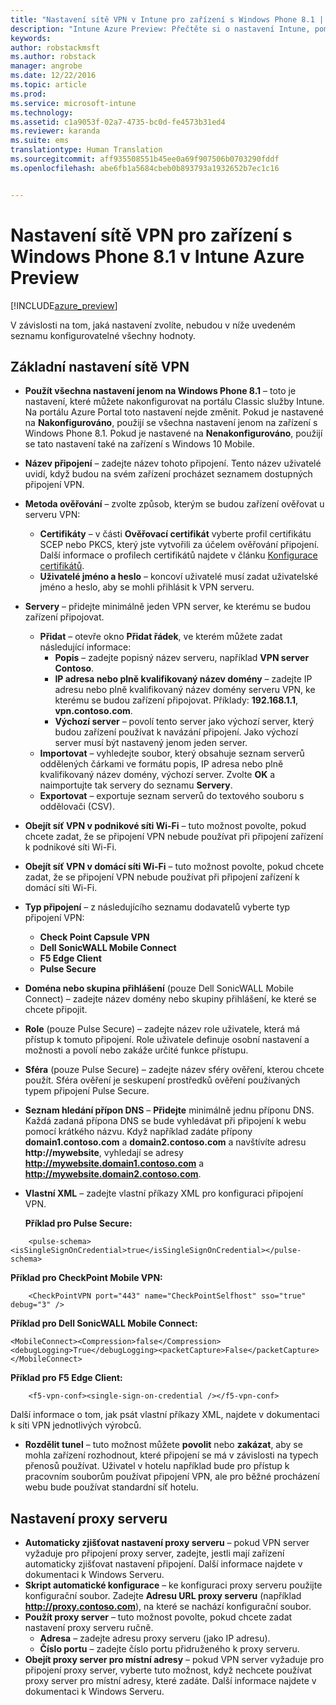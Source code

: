 ```yaml
---
title: "Nastavení sítě VPN v Intune pro zařízení s Windows Phone 8.1 | Intune Azure Preview | Dokumentace Microsoftu"
description: "Intune Azure Preview: Přečtěte si o nastavení Intune, pomocí kterých můžete nakonfigurovat připojení VPN na zařízeních s Windows Phone 8.1."
keywords: 
author: robstackmsft
ms.author: robstack
manager: angrobe
ms.date: 12/22/2016
ms.topic: article
ms.prod: 
ms.service: microsoft-intune
ms.technology: 
ms.assetid: c1a9053f-02a7-4735-bc0d-fe4573b31ed4
ms.reviewer: karanda
ms.suite: ems
translationtype: Human Translation
ms.sourcegitcommit: aff935508551b45ee0a69f907506b0703290fddf
ms.openlocfilehash: abe6fb1a5684cbeb0b893793a1932652b7ec1c16


---
```


# <a name="vpn-settings-for-windows-phone-81-devices-in-intune-azure-preview"></a>Nastavení sítě VPN pro zařízení s Windows Phone 8.1 v Intune Azure Preview

[!INCLUDE[azure_preview](../includes/azure_preview.md)]

V závislosti na tom, jaká nastavení zvolíte, nebudou v níže uvedeném seznamu konfigurovatelné všechny hodnoty.

## <a name="base-vpn-settings"></a>Základní nastavení sítě VPN

- **Použít všechna nastavení jenom na Windows Phone 8.1** – toto je nastavení, které můžete nakonfigurovat na portálu Classic služby Intune. Na portálu Azure Portal toto nastavení nejde změnit. Pokud je nastavené na **Nakonfigurováno**, použijí se všechna nastavení jenom na zařízení s Windows Phone 8.1. Pokud je nastavené na **Nenakonfigurováno**, použijí se tato nastavení také na zařízení s Windows 10 Mobile.
- **Název připojení** – zadejte název tohoto připojení. Tento název uživatelé uvidí, když budou na svém zařízení procházet seznamem dostupných připojení VPN.
- **Metoda ověřování** – zvolte způsob, kterým se budou zařízení ověřovat u serveru VPN:
    - **Certifikáty** – v části **Ověřovací certifikát** vyberte profil certifikátu SCEP nebo PKCS, který jste vytvořili za účelem ověřování připojení. Další informace o profilech certifikátů najdete v článku [Konfigurace certifikátů](how-to-configure-certificates.md).
    - **Uživatelé jméno a heslo** – koncoví uživatelé musí zadat uživatelské jméno a heslo, aby se mohli přihlásit k VPN serveru.
- **Servery** – přidejte minimálně jeden VPN server, ke kterému se budou zařízení připojovat.
    - **Přidat** – otevře okno **Přidat řádek**, ve kterém můžete zadat následující informace:
        - **Popis** – zadejte popisný název serveru, například **VPN server Contoso**.
        - **IP adresa nebo plně kvalifikovaný název domény** – zadejte IP adresu nebo plně kvalifikovaný název domény serveru VPN, ke kterému se budou zařízení připojovat. Příklady: **192.168.1.1**, **vpn.contoso.com**.
        - **Výchozí server** – povolí tento server jako výchozí server, který budou zařízení používat k navázání připojení. Jako výchozí server musí být nastavený jenom jeden server.
    - **Importovat** – vyhledejte soubor, který obsahuje seznam serverů oddělených čárkami ve formátu popis, IP adresa nebo plně kvalifikovaný název domény, výchozí server. Zvolte **OK** a naimportujte tak servery do seznamu **Servery**.
    - **Exportovat** – exportuje seznam serverů do textového souboru s oddělovači (CSV).

- **Obejít síť VPN v podnikové síti Wi-Fi** – tuto možnost povolte, pokud chcete zadat, že se připojení VPN nebude používat při připojení zařízení k podnikové síti Wi-Fi.
- **Obejít síť VPN v domácí síti Wi-Fi** – tuto možnost povolte, pokud chcete zadat, že se připojení VPN nebude používat při připojení zařízení k domácí síti Wi-Fi.

- **Typ připojení** – z následujícího seznamu dodavatelů vyberte typ připojení VPN:
    - **Check Point Capsule VPN**
    - **Dell SonicWALL Mobile Connect**
    - **F5 Edge Client**
    - **Pulse Secure**

- **Doména nebo skupina přihlášení** (pouze Dell SonicWALL Mobile Connect) – zadejte název domény nebo skupiny přihlášení, ke které se chcete připojit.
- **Role** (pouze Pulse Secure) – zadejte název role uživatele, která má přístup k tomuto připojení. Role uživatele definuje osobní nastavení a možnosti a povolí nebo zakáže určité funkce přístupu.
- **Sféra** (pouze Pulse Secure) – zadejte název sféry ověření, kterou chcete použít. Sféra ověření je seskupení prostředků ověření používaných typem připojení Pulse Secure.

- **Seznam hledání přípon DNS** – **Přidejte** minimálně jednu příponu DNS. Každá zadaná přípona DNS se bude vyhledávat při připojení k webu pomocí krátkého názvu. Když například zadáte přípony **domain1.contoso.com** a **domain2.contoso.com** a navštívíte adresu **http://mywebsite**, vyhledají se adresy **http://mywebsite.domain1.contoso.com** a **http://mywebsite.domain2.contoso.com**.

- **Vlastní XML** – zadejte vlastní příkazy XML pro konfiguraci připojení VPN.

    **Příklad pro Pulse Secure:**

```
    <pulse-schema><isSingleSignOnCredential>true</isSingleSignOnCredential></pulse-schema>

```

**Příklad pro CheckPoint Mobile VPN:**

```
    <CheckPointVPN port="443" name="CheckPointSelfhost" sso="true" debug="3" />
```

**Příklad pro Dell SonicWALL Mobile Connect:**
```
<MobileConnect><Compression>false</Compression><debugLogging>True</debugLogging><packetCapture>False</packetCapture></MobileConnect>

```

**Příklad pro F5 Edge Client:**
```
    <f5-vpn-conf><single-sign-on-credential /></f5-vpn-conf>

```

Další informace o tom, jak psát vlastní příkazy XML, najdete v dokumentaci k síti VPN jednotlivých výrobců.

- **Rozdělit tunel** – tuto možnost můžete **povolit** nebo **zakázat**, aby se mohla zařízení rozhodnout, které připojení se má v závislosti na typech přenosů používat. Uživatel v hotelu například bude pro přístup k pracovním souborům používat připojení VPN, ale pro běžné procházení webu bude používat standardní síť hotelu.




## <a name="proxy-settings"></a>Nastavení proxy serveru

- **Automaticky zjišťovat nastavení proxy serveru** – pokud VPN server vyžaduje pro připojení proxy server, zadejte, jestli mají zařízení automaticky zjišťovat nastavení připojení. Další informace najdete v dokumentaci k Windows Serveru.
- **Skript automatické konfigurace** – ke konfiguraci proxy serveru použijte konfigurační soubor. Zadejte **Adresu URL proxy serveru** (například **http://proxy.contoso.com**), na které se nachází konfigurační soubor.
- **Použít proxy server** – tuto možnost povolte, pokud chcete zadat nastavení proxy serveru ručně.
    - **Adresa** – zadejte adresu proxy serveru (jako IP adresu).
    - **Číslo portu** – zadejte číslo portu přidruženého k proxy serveru.
- **Obejít proxy server pro místní adresy** – pokud VPN server vyžaduje pro připojení proxy server, vyberte tuto možnost, když nechcete používat proxy server pro místní adresy, které zadáte. Další informace najdete v dokumentaci k Windows Serveru.



<!--HONumber=Feb17_HO1-->



